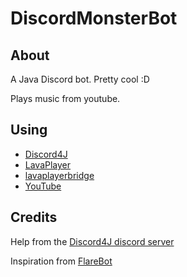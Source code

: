 # DiscordMonsterBot
## About 
A Java Discord bot. Pretty cool :D 

Plays music from youtube.

## Using
- [Discord4J](https://github.com/austinv11/Discord4J)
- [LavaPlayer](https://github.com/sedmelluq/lavaplayer)
- [lavaplayerbridge](https://github.com/ArsenArsen/lavaplayerbridge)
- [YouTube](https://developers.google.com/youtube/)

## Credits
Help from the [Discord4J discord server](https://discord.gg/NxGAeCY) 

Inspiration from [FlareBot](https://github.com/FlareBot/FlareBot)
